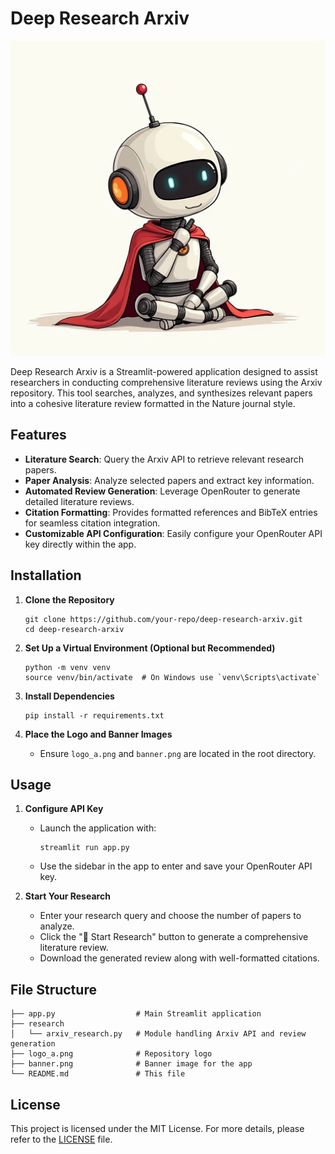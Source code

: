 # Deep Research Arxiv

![Logo](logo_a.png)

Deep Research Arxiv is a Streamlit-powered application designed to assist researchers in conducting comprehensive literature reviews using the Arxiv repository. This tool searches, analyzes, and synthesizes relevant papers into a cohesive literature review formatted in the Nature journal style.

## Features
- **Literature Search**: Query the Arxiv API to retrieve relevant research papers.
- **Paper Analysis**: Analyze selected papers and extract key information.
- **Automated Review Generation**: Leverage OpenRouter to generate detailed literature reviews.
- **Citation Formatting**: Provides formatted references and BibTeX entries for seamless citation integration.
- **Customizable API Configuration**: Easily configure your OpenRouter API key directly within the app.

## Installation

1. **Clone the Repository**
    ```
    git clone https://github.com/your-repo/deep-research-arxiv.git
    cd deep-research-arxiv
    ```

2. **Set Up a Virtual Environment (Optional but Recommended)**
    ```
    python -m venv venv
    source venv/bin/activate  # On Windows use `venv\Scripts\activate`
    ```

3. **Install Dependencies**
    ```
    pip install -r requirements.txt
    ```

4. **Place the Logo and Banner Images**
    - Ensure `logo_a.png` and `banner.png` are located in the root directory.

## Usage

1. **Configure API Key**
    - Launch the application with:
      ```
      streamlit run app.py
      ```
    - Use the sidebar in the app to enter and save your OpenRouter API key.

2. **Start Your Research**
    - Enter your research query and choose the number of papers to analyze.
    - Click the "🚀 Start Research" button to generate a comprehensive literature review.
    - Download the generated review along with well-formatted citations.

## File Structure
```
├── app.py                  # Main Streamlit application
├── research
│   └── arxiv_research.py   # Module handling Arxiv API and review generation
├── logo_a.png              # Repository logo
├── banner.png              # Banner image for the app
└── README.md               # This file
```


## License

This project is licensed under the MIT License. For more details, please refer to the [LICENSE](LICENSE) file.
